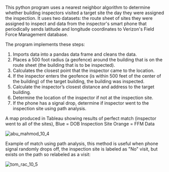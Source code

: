 
This python program uses a nearest neighbor algorithm to determine whether building inspectors visited a target site the day they were assigned the inspection. It uses two datasets: the route sheet of sites they were assigned to inspect and data from the inspector's smart phone that periodically sends latitude and longitude coordinates to Verizon's Field Force Management database.

The program implements these steps:
  1. Imports data into a pandas data frame and cleans the data.
  2. Places a 500 foot radius (a geofence) around the building that is on the route sheet (the building that is to be inspected).
  3. Calculates the closest point that the inspector came to the location.
  4. If the inspector enters the geofence (is within 500 feet of the center of the building) of the target building, the building was   inspected.
  5. Calculate the inspector’s closest distance and address to the target building.
  6. Determine the location of the inspector if not at the inspection site.
  7. If the phone has a signal drop, determine if inspector went to the inspection site using path analysis.
  
  
A map produced in Tableau showing results of perfect match (inspector went to all of the sites),
Blue = DOB Inspection Site
Orange = FFM Data

  
![abu_mahmod_10_4](https://user-images.githubusercontent.com/11237613/33667894-273ca51c-da6c-11e7-9cb5-3623229c7fbc.png)

Example of match using path analysis, this method is useful when phone signal randomly drops off,  the inspection site is labeled as "No" visit, but exists on the path so relabeled as a visit:

![tom_rac_10_5](https://user-images.githubusercontent.com/11237613/33668225-23767344-da6d-11e7-85f5-848a6819dc9f.png)
